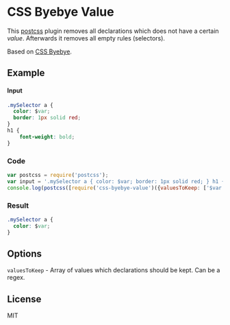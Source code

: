 CSS Byebye Value
================

This [postcss](https://github.com/postcss/postcss) plugin removes all declarations which does not have a certain *value*.
Afterwards it removes all empty rules (selectors).

Based on [CSS Byebye](https://github.com/AoDev/css-byebye).

## Example

#### Input
```css
.mySelector a {
  color: $var;
  border: 1px solid red;
}
h1 {
    font-weight: bold;
}
```

### Code
```js
var postcss = require('postcss');
var input = '.mySelector a { color: $var; border: 1px solid red; } h1 { font-weight: bold; }';
console.log(postcss([require('css-byebye-value')({valuesToKeep: ['$var']})]).process(input).css);
```

### Result
```css
.mySelector a {
  color: $var;
}
```

## Options

`valuesToKeep` - Array of values which declarations should be kept. Can be a regex.

## License

MIT
